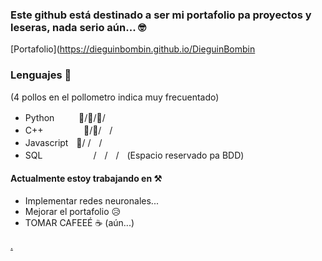 ### Este github está destinado a ser mi portafolio pa proyectos y leseras, nada serio aún... 🤓
[Portafolio](https://dieguinbombin.github.io/DieguinBombin

### Lenguajes 🍗
(4 pollos en el pollometro indica muy frecuentado)
- Pythonㅤㅤㅤ🍗/🍗/🍗/
- C++ㅤㅤㅤㅤㅤ🍗/🍗/ㅤ/ㅤ
- Javascriptㅤ🍗/  /ㅤ/
- SQLㅤㅤㅤㅤ ㅤㅤ/ㅤ/ㅤ/ㅤ(Espacio reservado pa BDD)

#### Actualmente estoy trabajando en ⚒️
- Implementar redes neuronales...
- Mejorar el portafolio 😥
- TOMAR CAFEEÉ ☕ (aún...)

[.](https://www.youtube.com/watch?v=Ma5hTmmmTbI)
